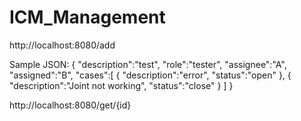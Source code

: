# ICM_Management

http://localhost:8080/add

Sample JSON:
{
   "description":"test",
   "role":"tester",
   "assignee":"A",
   "assigned":"B",
   "cases":[
      {
         "description":"error",
         "status":"open"
      },
      {
         "description":"Joint not working",
         "status":"close"
      }
   ]
}

http://localhost:8080/get/{id}

